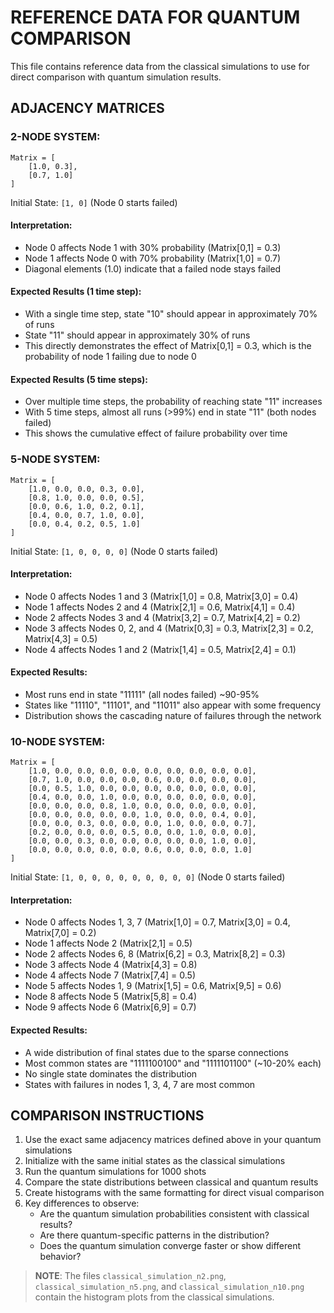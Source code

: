 # REFERENCE DATA FOR QUANTUM COMPARISON

This file contains reference data from the classical simulations to use for
direct comparison with quantum simulation results.

## ADJACENCY MATRICES

### 2-NODE SYSTEM:
```
Matrix = [
    [1.0, 0.3],
    [0.7, 1.0]
]
```

Initial State: `[1, 0]` (Node 0 starts failed)

#### Interpretation:
- Node 0 affects Node 1 with 30% probability (Matrix[0,1] = 0.3)
- Node 1 affects Node 0 with 70% probability (Matrix[1,0] = 0.7)
- Diagonal elements (1.0) indicate that a failed node stays failed

#### Expected Results (1 time step):
- With a single time step, state "10" should appear in approximately 70% of runs
- State "11" should appear in approximately 30% of runs
- This directly demonstrates the effect of Matrix[0,1] = 0.3, which is the probability of node 1 failing due to node 0

#### Expected Results (5 time steps):
- Over multiple time steps, the probability of reaching state "11" increases
- With 5 time steps, almost all runs (>99%) end in state "11" (both nodes failed)
- This shows the cumulative effect of failure probability over time


### 5-NODE SYSTEM:
```
Matrix = [
    [1.0, 0.0, 0.0, 0.3, 0.0],
    [0.8, 1.0, 0.0, 0.0, 0.5],
    [0.0, 0.6, 1.0, 0.2, 0.1],
    [0.4, 0.0, 0.7, 1.0, 0.0],
    [0.0, 0.4, 0.2, 0.5, 1.0]
]
```

Initial State: `[1, 0, 0, 0, 0]` (Node 0 starts failed)

#### Interpretation:
- Node 0 affects Nodes 1 and 3 (Matrix[1,0] = 0.8, Matrix[3,0] = 0.4)
- Node 1 affects Nodes 2 and 4 (Matrix[2,1] = 0.6, Matrix[4,1] = 0.4)
- Node 2 affects Nodes 3 and 4 (Matrix[3,2] = 0.7, Matrix[4,2] = 0.2)
- Node 3 affects Nodes 0, 2, and 4 (Matrix[0,3] = 0.3, Matrix[2,3] = 0.2, Matrix[4,3] = 0.5)
- Node 4 affects Nodes 1 and 2 (Matrix[1,4] = 0.5, Matrix[2,4] = 0.1)

#### Expected Results:
- Most runs end in state "11111" (all nodes failed) ~90-95%
- States like "11110", "11101", and "11011" also appear with some frequency
- Distribution shows the cascading nature of failures through the network


### 10-NODE SYSTEM:
```
Matrix = [
    [1.0, 0.0, 0.0, 0.0, 0.0, 0.0, 0.0, 0.0, 0.0, 0.0],
    [0.7, 1.0, 0.0, 0.0, 0.0, 0.6, 0.0, 0.0, 0.0, 0.0],
    [0.0, 0.5, 1.0, 0.0, 0.0, 0.0, 0.0, 0.0, 0.0, 0.0],
    [0.4, 0.0, 0.0, 1.0, 0.0, 0.0, 0.0, 0.0, 0.0, 0.0],
    [0.0, 0.0, 0.0, 0.8, 1.0, 0.0, 0.0, 0.0, 0.0, 0.0],
    [0.0, 0.0, 0.0, 0.0, 0.0, 1.0, 0.0, 0.0, 0.4, 0.0],
    [0.0, 0.0, 0.3, 0.0, 0.0, 0.0, 1.0, 0.0, 0.0, 0.7],
    [0.2, 0.0, 0.0, 0.0, 0.5, 0.0, 0.0, 1.0, 0.0, 0.0],
    [0.0, 0.0, 0.3, 0.0, 0.0, 0.0, 0.0, 0.0, 1.0, 0.0],
    [0.0, 0.0, 0.0, 0.0, 0.0, 0.6, 0.0, 0.0, 0.0, 1.0]
]
```

Initial State: `[1, 0, 0, 0, 0, 0, 0, 0, 0, 0]` (Node 0 starts failed)

#### Interpretation:
- Node 0 affects Nodes 1, 3, 7 (Matrix[1,0] = 0.7, Matrix[3,0] = 0.4, Matrix[7,0] = 0.2)
- Node 1 affects Node 2 (Matrix[2,1] = 0.5)
- Node 2 affects Nodes 6, 8 (Matrix[6,2] = 0.3, Matrix[8,2] = 0.3)
- Node 3 affects Node 4 (Matrix[4,3] = 0.8)
- Node 4 affects Node 7 (Matrix[7,4] = 0.5)
- Node 5 affects Nodes 1, 9 (Matrix[1,5] = 0.6, Matrix[9,5] = 0.6)
- Node 8 affects Node 5 (Matrix[5,8] = 0.4)
- Node 9 affects Node 6 (Matrix[6,9] = 0.7)

#### Expected Results:
- A wide distribution of final states due to the sparse connections
- Most common states are "1111100100" and "1111101100" (~10-20% each)
- No single state dominates the distribution
- States with failures in nodes 1, 3, 4, 7 are most common


## COMPARISON INSTRUCTIONS

1. Use the exact same adjacency matrices defined above in your quantum simulations
2. Initialize with the same initial states as the classical simulations
3. Run the quantum simulations for 1000 shots
4. Compare the state distributions between classical and quantum results
5. Create histograms with the same formatting for direct visual comparison
6. Key differences to observe:
   - Are the quantum simulation probabilities consistent with classical results?
   - Are there quantum-specific patterns in the distribution?
   - Does the quantum simulation converge faster or show different behavior?

> **NOTE**: The files `classical_simulation_n2.png`, `classical_simulation_n5.png`, and
`classical_simulation_n10.png` contain the histogram plots from the classical simulations. 